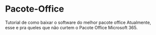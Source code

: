 # Pacote-Office
Tutorial de como baixar o software do melhor pacote office Atualmente, esse e pra queles que não curtem o Pacote Office Microsoft 365.
